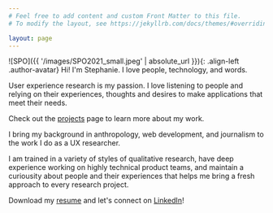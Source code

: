```yaml
---
# Feel free to add content and custom Front Matter to this file.
# To modify the layout, see https://jekyllrb.com/docs/themes/#overriding-theme-defaults

layout: page
---
```

![SPO]({{ '/images/SPO2021_small.jpeg' | absolute_url }}){: .align-left .author-avatar}
Hi! I'm Stephanie. I love people, technology, and words.

User experience research is my passion. I love listening to people and relying on their experiences, thoughts and desires to make applications that meet their needs.

Check out the [projects](/projects) page to learn more about my work.

I bring my background in anthropology, web development, and journalism to the work I do as a UX researcher.

I am trained in a variety of styles of qualitative research, have deep experience working on highly technical product teams, and maintain a curiousity about people and their experiences that helps me bring a fresh approach to every research project.

Download my <a href="/images/OgburnResumeUX2021.pdf" target="_blank">resume</a> and let's connect on <a href="https://www.linkedin.com/in/spogburn/" target="_blank">LinkedIn</a>!